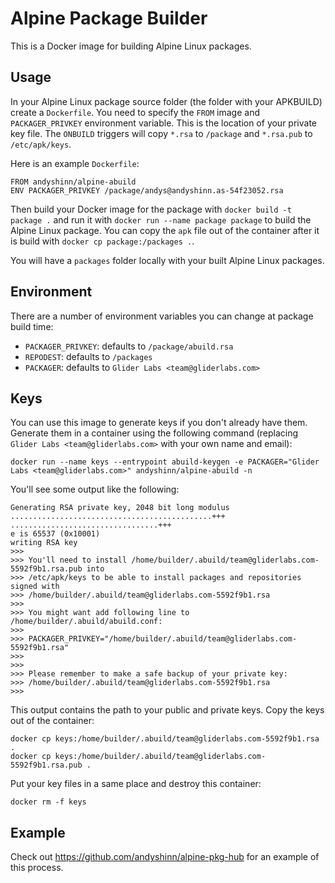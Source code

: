 # Alpine Package Builder

This is a Docker image for building Alpine Linux packages.

## Usage

In your Alpine Linux package source folder (the folder with your APKBUILD) create a `Dockerfile`. You need to specify the `FROM` image and `PACKAGER_PRIVKEY` environment variable. This is the location of your private key file. The `ONBUILD` triggers will copy `*.rsa` to `/package` and `*.rsa.pub` to `/etc/apk/keys`.

Here is an example `Dockerfile`:

```
FROM andyshinn/alpine-abuild
ENV PACKAGER_PRIVKEY /package/andys@andyshinn.as-54f23052.rsa
```

Then build your Docker image for the package with `docker build -t package .` and run it with `docker run --name package package` to build the Alpine Linux package. You can copy the `apk` file out of the container after it is build with `docker cp package:/packages .`.

You will have a `packages` folder locally with your built Alpine Linux packages.

## Environment

There are a number of environment variables you can change at package build time:

* `PACKAGER_PRIVKEY`: defaults to `/package/abuild.rsa`
* `REPODEST`: defaults to `/packages`
* `PACKAGER`: defaults to `Glider Labs <team@gliderlabs.com>`

## Keys

You can use this image to generate keys if you don't already have them. Generate them in a container using the following command (replacing `Glider Labs <team@gliderlabs.com>` with your own name and email):

```
docker run --name keys --entrypoint abuild-keygen -e PACKAGER="Glider Labs <team@gliderlabs.com>" andyshinn/alpine-abuild -n
```

You'll see some output like the following:

```
Generating RSA private key, 2048 bit long modulus
.............................................+++
.................................+++
e is 65537 (0x10001)
writing RSA key
>>>
>>> You'll need to install /home/builder/.abuild/team@gliderlabs.com-5592f9b1.rsa.pub into
>>> /etc/apk/keys to be able to install packages and repositories signed with
>>> /home/builder/.abuild/team@gliderlabs.com-5592f9b1.rsa
>>>
>>> You might want add following line to /home/builder/.abuild/abuild.conf:
>>>
>>> PACKAGER_PRIVKEY="/home/builder/.abuild/team@gliderlabs.com-5592f9b1.rsa"
>>>
>>>
>>> Please remember to make a safe backup of your private key:
>>> /home/builder/.abuild/team@gliderlabs.com-5592f9b1.rsa
>>>
```

This output contains the path to your public and private keys. Copy the keys out of the container:

```
docker cp keys:/home/builder/.abuild/team@gliderlabs.com-5592f9b1.rsa .
docker cp keys:/home/builder/.abuild/team@gliderlabs.com-5592f9b1.rsa.pub .
```

Put your key files in a same place and destroy this container:

```
docker rm -f keys
```

## Example

Check out https://github.com/andyshinn/alpine-pkg-hub for an example of this process.
